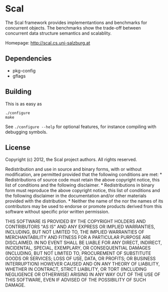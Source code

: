 Scal
====

The Scal framework provides implementantions and benchmarks for concurrent
objects.  The benchmarks show the trade-off between concurrent data structure
semantics and scalablity.

Homepage: http://scal.cs.uni-salzburg.at

Dependencies
------------

* pkg-config
* gflags

Building
--------

This is as easy as

    ./configure
    make

See `./configure --help` for optional features, for instance compiling with
debugging symbols.

License
-------

Copyright (c) 2012, the Scal project authors.
All rights reserved.

Redistribution and use in source and binary forms, with or without
modification, are permitted provided that the following conditions are met:
    * Redistributions of source code must retain the above copyright
      notice, this list of conditions and the following disclaimer.
    * Redistributions in binary form must reproduce the above copyright
      notice, this list of conditions and the following disclaimer in the 
      documentation and/or other materials provided with the distribution.
    * Neither the name of the <organization> nor the 
      names of its contributors may be used to endorse or promote products
      derived from this software without specific prior written permission.

THIS SOFTWARE IS PROVIDED BY THE COPYRIGHT HOLDERS AND CONTRIBUTORS "AS IS" AND 
ANY EXPRESS OR IMPLIED WARRANTIES, INCLUDING, BUT NOT LIMITED TO, THE IMPLIED
WARRANTIES OF MERCHANTABILITY AND FITNESS FOR A PARTICULAR PURPOSE ARE 
DISCLAIMED. IN NO EVENT SHALL <COPYRIGHT HOLDER> BE LIABLE FOR ANY 
DIRECT, INDIRECT, INCIDENTAL, SPECIAL, EXEMPLARY, OR CONSEQUENTIAL DAMAGES
(INCLUDING, BUT NOT LIMITED TO, PROCUREMENT OF SUBSTITUTE GOODS OR SERVICES;
LOSS OF USE, DATA, OR PROFITS; OR BUSINESS INTERRUPTION) HOWEVER CAUSED AND 
ON ANY THEORY OF LIABILITY, WHETHER IN CONTRACT, STRICT LIABILITY, OR TORT
(INCLUDING NEGLIGENCE OR OTHERWISE) ARISING IN ANY WAY OUT OF THE USE OF THIS
SOFTWARE, EVEN IF ADVISED OF THE POSSIBILITY OF SUCH DAMAGE.
